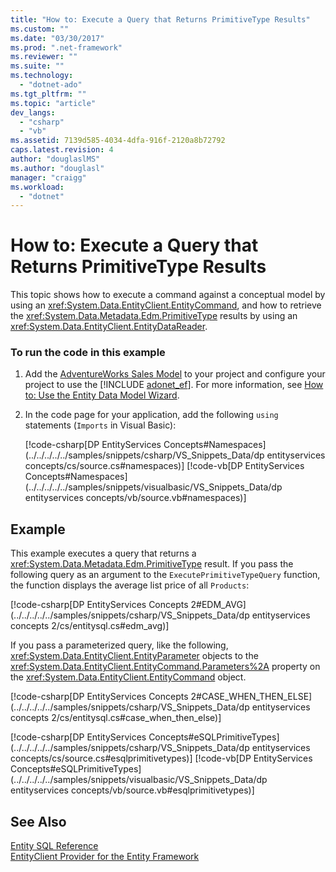 ```yaml
---
title: "How to: Execute a Query that Returns PrimitiveType Results"
ms.custom: ""
ms.date: "03/30/2017"
ms.prod: ".net-framework"
ms.reviewer: ""
ms.suite: ""
ms.technology: 
  - "dotnet-ado"
ms.tgt_pltfrm: ""
ms.topic: "article"
dev_langs: 
  - "csharp"
  - "vb"
ms.assetid: 7139d585-4034-4dfa-916f-2120a8b72792
caps.latest.revision: 4
author: "douglaslMS"
ms.author: "douglasl"
manager: "craigg"
ms.workload: 
  - "dotnet"
---
```

# How to: Execute a Query that Returns PrimitiveType Results
This topic shows how to execute a command against a conceptual model by using an <xref:System.Data.EntityClient.EntityCommand>, and how to retrieve the <xref:System.Data.Metadata.Edm.PrimitiveType> results by using an <xref:System.Data.EntityClient.EntityDataReader>.  
  
### To run the code in this example  
  
1. Add the [AdventureWorks Sales Model](http://msdn.microsoft.com/library/f16cd988-673f-4376-b034-129ca93c7832) to your project and configure your project to use the [!INCLUDE [adonet_ef](../../../../../includes/adonet-ef-md.md)]. For more information, see [How to: Use the Entity Data Model Wizard](http://msdn.microsoft.com/library/dadb058a-c5d9-4c5c-8b01-28044112231d).  
  
2. In the code page for your application, add the following `using` statements (`Imports` in Visual Basic):  
  
    [!code-csharp[DP EntityServices Concepts#Namespaces](../../../../../samples/snippets/csharp/VS_Snippets_Data/dp entityservices concepts/cs/source.cs#namespaces)]
    [!code-vb[DP EntityServices Concepts#Namespaces](../../../../../samples/snippets/visualbasic/VS_Snippets_Data/dp entityservices concepts/vb/source.vb#namespaces)]  
  
## Example  
 This example executes a query that returns a <xref:System.Data.Metadata.Edm.PrimitiveType> result. If you pass the following query as an argument to the `ExecutePrimitiveTypeQuery` function, the function displays the average list price of all `Products`:  
  
 [!code-csharp[DP EntityServices Concepts 2#EDM_AVG](../../../../../samples/snippets/csharp/VS_Snippets_Data/dp entityservices concepts 2/cs/entitysql.cs#edm_avg)]  
  
 If you pass a parameterized query, like the following, <xref:System.Data.EntityClient.EntityParameter> objects to the <xref:System.Data.EntityClient.EntityCommand.Parameters%2A> property on the <xref:System.Data.EntityClient.EntityCommand> object.  
  
 [!code-csharp[DP EntityServices Concepts 2#CASE_WHEN_THEN_ELSE](../../../../../samples/snippets/csharp/VS_Snippets_Data/dp entityservices concepts 2/cs/entitysql.cs#case_when_then_else)]  
  
 [!code-csharp[DP EntityServices Concepts#eSQLPrimitiveTypes](../../../../../samples/snippets/csharp/VS_Snippets_Data/dp entityservices concepts/cs/source.cs#esqlprimitivetypes)]
 [!code-vb[DP EntityServices Concepts#eSQLPrimitiveTypes](../../../../../samples/snippets/visualbasic/VS_Snippets_Data/dp entityservices concepts/vb/source.vb#esqlprimitivetypes)]  
  
## See Also  
 [Entity SQL Reference](../../../../../docs/framework/data/adonet/ef/language-reference/entity-sql-reference.md)  
 [EntityClient Provider for the Entity Framework](../../../../../docs/framework/data/adonet/ef/entityclient-provider-for-the-entity-framework.md)
